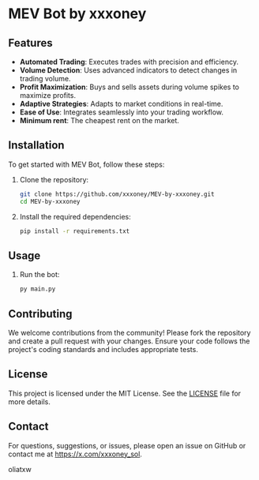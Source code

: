 # MEV Bot by xxxoney

## Features

- **Automated Trading**: Executes trades with precision and efficiency.
- **Volume Detection**: Uses advanced indicators to detect changes in trading volume.
- **Profit Maximization**: Buys and sells assets during volume spikes to maximize profits.
- **Adaptive Strategies**: Adapts to market conditions in real-time.
- **Ease of Use**: Integrates seamlessly into your trading workflow.
- **Minimum rent**: The cheapest rent on the market.

## Installation

To get started with MEV Bot, follow these steps:

1. Clone the repository:
    ```sh
    git clone https://github.com/xxxoney/MEV-by-xxxoney.git
    cd MEV-by-xxxoney
    ```

2. Install the required dependencies:
    ```sh
    pip install -r requirements.txt
    ```

## Usage

1. Run the bot:
    ```sh
    py main.py
    ```

## Contributing

We welcome contributions from the community! Please fork the repository and create a pull request with your changes. Ensure your code follows the project's coding standards and includes appropriate tests.

## License

This project is licensed under the MIT License. See the [LICENSE](LICENSE) file for more details.

## Contact

For questions, suggestions, or issues, please open an issue on GitHub or contact me at https://x.com/xxxoney_sol.

oliatxw